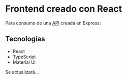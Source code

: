 # Frontend creado con React
Para consumo de una [API](https://github.com/sergio2213/api-pokeapi-express-ts) creada en Express:

## Tecnologías
- React
- TypeScript
- Material UI

Se actualizará...